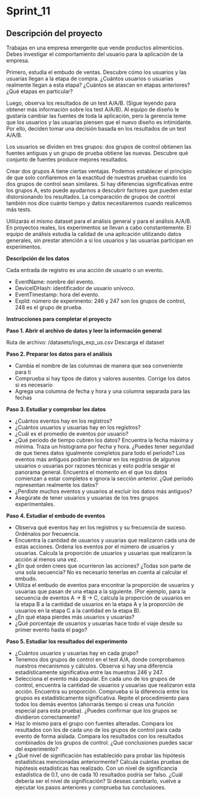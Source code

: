 # Sprint_11

## **Descripción del proyecto**

Trabajas en una empresa emergente que vende productos alimenticios. Debes investigar el comportamiento del usuario para la aplicación de la empresa.

Primero, estudia el embudo de ventas. Descubre cómo los usuarios y las usuarias llegan a la etapa de compra. ¿Cuántos usuarios o usuarias realmente llegan a esta etapa? ¿Cuántos se atascan en etapas anteriores? ¿Qué etapas en particular?

Luego, observa los resultados de un test A/A/B. (Sigue leyendo para obtener más información sobre los test A/A/B). Al equipo de diseño le gustaría cambiar las fuentes de toda la aplicación, pero la gerencia teme que los usuarios y las usuarias piensen que el nuevo diseño es intimidante. Por ello, deciden tomar una decisión basada en los resultados de un test A/A/B.

Los usuarios se dividen en tres grupos: dos grupos de control obtienen las fuentes antiguas y un grupo de prueba obtiene las nuevas. Descubre qué conjunto de fuentes produce mejores resultados.

Crear dos grupos A tiene ciertas ventajas. Podemos establecer el principio de que solo confiaremos en la exactitud de nuestras pruebas cuando los dos grupos de control sean similares. Si hay diferencias significativas entre los grupos A, esto puede ayudarnos a descubrir factores que pueden estar distorsionando los resultados. La comparación de grupos de control también nos dice cuánto tiempo y datos necesitaremos cuando realicemos más tests.

Utilizarás el mismo dataset para el análisis general y para el análisis A/A/B. En proyectos reales, los experimentos se llevan a cabo constantemente. El equipo de análisis estudia la calidad de una aplicación utilizando datos generales, sin prestar atención a si los usuarios y las usuarias participan en experimentos.

**Descripción de los datos**

Cada entrada de registro es una acción de usuario o un evento.

* EventName: nombre del evento.
* DeviceIDHash: identificador de usuario unívoco.
* EventTimestamp: hora del evento.
* ExpId: número de experimento: 246 y 247 son los grupos de control, 248 es el grupo de prueba.

**Instrucciones para completar el proyecto**

**Paso 1. Abrir el archivo de datos y leer la información general**

Ruta de archivo: /datasets/logs_exp_us.csv Descarga el dataset

**Paso 2. Preparar los datos para el análisis**

* Cambia el nombre de las columnas de manera que sea conveniente para ti
* Comprueba si hay tipos de datos y valores ausentes. Corrige los datos si es necesario
* Agrega una columna de fecha y hora y una columna separada para las fechas

**Paso 3. Estudiar y comprobar los datos**

* ¿Cuántos eventos hay en los registros?
* ¿Cuántos usuarios y usuarias hay en los registros?
* ¿Cuál es el promedio de eventos por usuario?
* ¿Qué periodo de tiempo cubren los datos? Encuentra la fecha máxima y mínima. Traza un histograma por fecha y hora. ¿Puedes tener seguridad de que tienes datos igualmente completos para todo el periodo? Los eventos más antiguos podrían terminar en los registros de algunos usuarios o usuarias por razones técnicas y esto podría sesgar el panorama general. Encuentra el momento en el que los datos comienzan a estar completos e ignora la sección anterior. ¿Qué periodo representan realmente los datos?
* ¿Perdiste muchos eventos y usuarios al excluir los datos más antiguos?
* Asegúrate de tener usuarios y usuarias de los tres grupos experimentales.
  
**Paso 4. Estudiar el embudo de eventos**

* Observa qué eventos hay en los registros y su frecuencia de suceso. Ordénalos por frecuencia.
* Encuentra la cantidad de usuarios y usuarias que realizaron cada una de estas acciones. Ordena los eventos por el número de usuarios y usuarias. Calcula la proporción de usuarios y usuarias que realizaron la acción al menos una vez.
* ¿En qué orden crees que ocurrieron las acciones? ¿Todas son parte de una sola secuencia? No es necesario tenerlas en cuenta al calcular el embudo.
* Utiliza el embudo de eventos para encontrar la proporción de usuarios y usuarias que pasan de una etapa a la siguiente. (Por ejemplo, para la secuencia de eventos A → B → C, calcula la proporción de usuarios en la etapa B a la cantidad de usuarios en la etapa A y la proporción de usuarios en la etapa C a la cantidad en la etapa B).
* ¿En qué etapa pierdes más usuarios y usuarias?
* ¿Qué porcentaje de usuarios y usuarias hace todo el viaje desde su primer evento hasta el pago?

**Paso 5. Estudiar los resultados del experimento**

* ¿Cuántos usuarios y usuarias hay en cada grupo?
* Tenemos dos grupos de control en el test A/A, donde comprobamos nuestros mecanismos y cálculos. Observa si hay una diferencia estadísticamente significativa entre las muestras 246 y 247.
* Selecciona el evento más popular. En cada uno de los grupos de control, encuentra la cantidad de usuarios y usuarias que realizaron esta acción. Encuentra su proporción. Comprueba si la diferencia entre los grupos es estadísticamente significativa. Repite el procedimiento para todos los demás eventos (ahorrarás tiempo si creas una función especial para esta prueba). ¿Puedes confirmar que los grupos se dividieron correctamente?
* Haz lo mismo para el grupo con fuentes alteradas. Compara los resultados con los de cada uno de los grupos de control para cada evento de forma aislada. Compara los resultados con los resultados combinados de los grupos de control. ¿Qué conclusiones puedes sacar del experimento?
* ¿Qué nivel de significación has establecido para probar las hipótesis estadísticas mencionadas anteriormente? Calcula cuántas pruebas de hipótesis estadísticas has realizado. Con un nivel de significancia estadística de 0.1, uno de cada 10 resultados podría ser falso. ¿Cuál debería ser el nivel de significación? Si deseas cambiarlo, vuelve a ejecutar los pasos anteriores y comprueba tus conclusiones.
